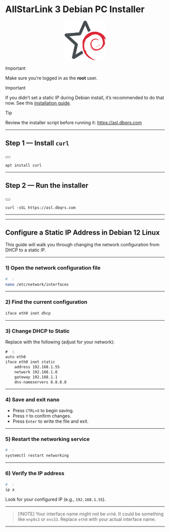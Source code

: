 # AllStarLink 3 Debian PC Installer

<p align="center">
  <img src="logo200.png" alt="unofficial logo" title="ASL3/Debian" width="131" height="125" />
</p>

> [!IMPORTANT]
> Make sure you’re logged in as the **root** user.

>[!IMPORTANT]
>If you didn’t set a static IP during Debian install, it’s recommended to do that now. See this [installation guide](#configure-a-static-ip-address-in-debian-12-linux).

> [!TIP]
> Review the installer script before running it: <https://asl.dbqrs.com>

---

## Step 1 — Install `curl`

<button class=" -btn"> </button>
<pre><code class="language-bash">apt install curl</code></pre>

---

## Step 2 — Run the installer

<button class=" -btn"> </button>
<pre><code class="language-bash">curl -sSL https://asl.dbqrs.com</code></pre>

---

<script>
document.addEventListener('click', async (e) => {
  const btn = e.target.closest('. -btn');
  if (!btn) return;
  const pre = btn.nextElementSibling;
  const code = pre && pre.querySelector('code');
  if (!code) return;
  try {
    await navigator.clipboard.writeText(code.innerText);
    const original = btn.textContent;
    btn.textContent = 'Copied!';
    setTimeout(() => (btn.textContent = original), 1200);
  } catch (err) {
    console.error('  failed:', err);
  }
});
</script>

---

## Configure a Static IP Address in Debian 12 Linux

This guide will walk you through changing the network configuration from DHCP to a static IP.

---

### **1) Open the network configuration file**

```bash
#  :
nano /etc/network/interfaces
```

---

### **2) Find the current configuration**

```bash
iface eth0 inet dhcp
```

---

### **3) Change DHCP to Static**

Replace with the following (adjust for your network):

```plaintext
#  :
auto eth0
iface eth0 inet static
    address 192.168.1.55
    network 192.168.1.0
    gateway 192.168.1.1
    dns-nameservers 8.8.8.8
```

---

### **4) Save and exit nano**

* Press `CTRL+X` to begin saving.
* Press `Y` to confirm changes.
* Press `Enter` to write the file and exit.

---

### **5) Restart the networking service**

```bash
#  :
systemctl restart networking
```

---

### **6) Verify the IP address**

```bash
#  :
ip a
```

Look for your configured IP (e.g., `192.168.1.55`).

---

> \[!NOTE]
> Your interface name might not be `eth0`. It could be something like `enp0s3` or `ens33`.
> Replace `eth0` with your actual interface name.

---
